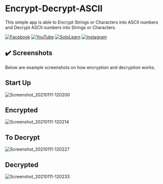 # Encrypt-Decrypt-ASCII
This simple app is able to Encrypt Strings or Characters into ASCII numbers and Decrypt ASCII numbers into Strings or Characters.

[![Facebook](https://img.shields.io/badge/facebook-%231877F2.svg?&style=for-the-badge&logo=facebook&logoColor=white)](https://www.facebook.com/rovie.programmer15) 
[![YouTube](https://img.shields.io/badge/youtube-%23FF0000.svg?&style=for-the-badge&logo=youtube&logoColor=white)](https://www.youtube.com/c/RovieFrancisco15)
[![SoloLearn](https://img.shields.io/badge/sololearn-%8088FF88.svg?&style=for-the-badge&logo=sololearn&logoColor=white)](https://www.sololearn.com/Profile/7001002/?ref=app)
[![Instagram](https://img.shields.io/badge/instagram-%23e4405f.svg?&style=for-the-badge&logo=instagram&logoColor=white)](https://www.instagram.com/franz0515)

## :heavy_check_mark: Screenshots
Below are example screenshots on how encryption and decryption works.

## Start Up
![Screenshot_20210111-120200](https://user-images.githubusercontent.com/40444648/104146238-00356100-5405-11eb-8362-aad87385d064.png)

## Encrypted
![Screenshot_20210111-120214](https://user-images.githubusercontent.com/40444648/104146259-13483100-5405-11eb-8bd3-fa321af9e3cc.png)

## To Decrypt
![Screenshot_20210111-120227](https://user-images.githubusercontent.com/40444648/104146277-23f8a700-5405-11eb-81b1-8f4dd5038075.png)

## Decrypted
![Screenshot_20210111-120233](https://user-images.githubusercontent.com/40444648/104146291-307cff80-5405-11eb-945d-8c826df1507e.png)
